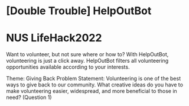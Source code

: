 # [Double Trouble] HelpOutBot
# NUS LifeHack2022
Want to volunteer, but not sure where or how to? With HelpOutBot, volunteering is just a click away. HelpOutBot filters all volunteering opportunities available according to your interests.

Theme:
Giving Back
Problem Statement: Volunteering is one of the best ways to give back to our community. What creative ideas do you have to make volunteering easier, widespread, and more beneficial to those in need? (Question 1)


